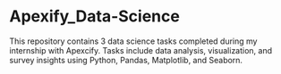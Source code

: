 # Apexify_Data-Science
This repository contains 3 data science tasks completed during my internship with Apexcify. Tasks include data analysis, visualization, and survey insights using Python, Pandas, Matplotlib, and Seaborn.
